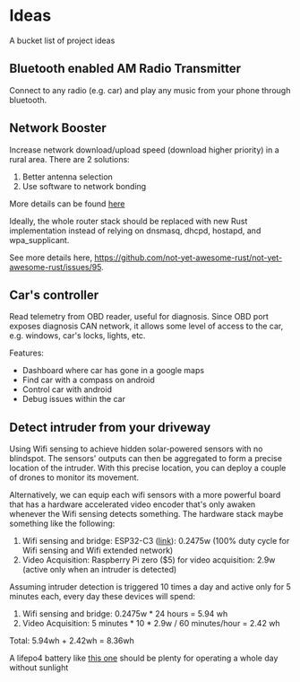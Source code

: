 # Ideas
A bucket list of project ideas

## Bluetooth enabled AM Radio Transmitter

Connect to any radio (e.g. car) and play any music from your phone through bluetooth.

## Network Booster

Increase network download/upload speed (download higher priority) in a rural area. There are 2 solutions:
1. Better antenna selection
2. Use software to network bonding

More details can be found [here](https://github.com/lherman-cs/network-booster)

Ideally, the whole router stack should be replaced with new Rust implementation instead of relying on dnsmasq, dhcpd, hostapd, and wpa_supplicant.

See more details here, https://github.com/not-yet-awesome-rust/not-yet-awesome-rust/issues/95.


## Car's controller

Read telemetry from OBD reader, useful for diagnosis. Since OBD port exposes diagnosis CAN network, it allows some level of access to the car, e.g. windows, car's locks, lights, etc.

Features:
* Dashboard where car has gone in a google maps
* Find car with a compass on android 
* Control car with android
* Debug issues within the car

## Detect intruder from your driveway

Using Wifi sensing to achieve hidden solar-powered sensors with no blindspot. The sensors' outputs can then be aggregated to form a precise location of the intruder. With this precise location, you can deploy a couple of drones to monitor its movement.

Alternatively, we can equip each wifi sensors with a more powerful board that has a hardware accelerated video encoder that's only awaken whenever the Wifi sensing detects something. The hardware stack maybe something like the following:

1. Wifi sensing and bridge: ESP32-C3 ([link](https://www.seeedstudio.com/Seeed-XIAO-ESP32C3-p-5431.html)): 0.2475w  (100% duty cycle for Wifi sensing and Wifi extended network)
2. Video Acquisition: Raspberry Pi zero ($5) for video acquisition: 2.9w (active only when an intruder is detected)

Assuming intruder detection is triggered 10 times a day and active only for 5 minutes each, every day these devices will spend:

1. Wifi sensing and bridge: 0.2475w * 24 hours = 5.94 wh
2. Video Acquisition: 5 minutes * 10 * 2.9w / 60 minutes/hour = 2.42 wh

Total: 5.94wh + 2.42wh = 8.36wh

A lifepo4 battery like [this one](https://www.amazon.com/Rechargeable-Batteries-Flashlight-Doorbells-Headlamps/dp/B0B1H1YY38/ref=asc_df_B0B1H1YY38/?tag=hyprod-20&linkCode=df0&hvadid=598281370702&hvpos=&hvnetw=g&hvrand=11572138756478888654&hvpone=&hvptwo=&hvqmt=&hvdev=c&hvdvcmdl=&hvlocint=&hvlocphy=9013365&hvtargid=pla-1762101332841&psc=1) should be plenty for operating a whole day without sunlight

